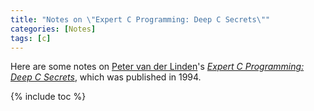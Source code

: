 ```yaml
---
title: "Notes on \"Expert C Programming: Deep C Secrets\""
categories: [Notes]
tags: [c]
---
```


Here are some notes on [Peter van der Linden](http://www.afu.com/)'s *[Expert C Programming: Deep C Secrets](https://www.amazon.com/Expert-Programming-Peter-van-Linden/dp/0131774298)*, which was published in 1994.

{% include toc %}
